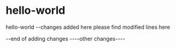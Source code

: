 # hello-world
hello-world
--changes added here
please find modified lines here

--end of adding changes
----other changes----

